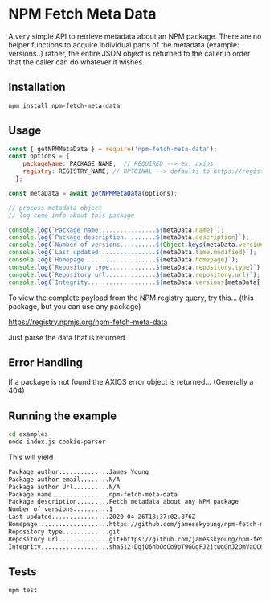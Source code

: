# NPM Fetch Meta Data

A very simple API to retrieve metadata about an NPM package.  There are no helper functions to acquire individual parts of the metadata (example: versions..) rather, the entire JSON object is returned to the caller in order that the caller can do whatever it wishes.

## Installation

```
npm install npm-fetch-meta-data
```

## Usage

```javascript
const { getNPMMetaData } = require('npm-fetch-meta-data');
const options = {
    packageName: PACKAGE_NAME,  // REQUIRED --> ex: axios
    registry: REGISTRY_NAME, // OPTOINAL --> defaults to https://registry.npmjs.org/
  };

const metaData = await getNPMMetaData(options);

// process metadata object
// log some info about this package

console.log(`Package name................${metaData.name}`);
console.log(`Package description.........${metaData.description}`);
console.log(`Number of versions..........${Object.keys(metaData.versions).length}`);
console.log(`Last updated................${metaData.time.modified}`);
console.log(`Homepage....................${metaData.homepage}`);
console.log(`Repository type.............${metaData.repository.type}`);
console.log(`Repository url..............${metaData.repository.url}`);
console.log(`Integrity...................${metaData.versions[metaData['dist-tags'].latest].dist.integrity}`);

```

To view the complete payload from the NPM registry query, try this... (this package, but you can use any package)

https://registry.npmjs.org/npm-fetch-meta-data

Just parse the data that is returned.

## Error Handling
If a package is not found the AXIOS error object is returned... (Generally a 404)

## Running the example

```bash
cd examples
node index.js cookie-parser
```
This will yield
```bash
Package author..............James Young
Package author email........N/A
Package author Url..........N/A
Package name................npm-fetch-meta-data
Package description.........Fetch metadata about any NPM package
Number of versions..........1
Last updated................2020-04-26T18:37:02.876Z
Homepage....................https://github.com/jamesskyoung/npm-fetch-meta-data#readme
Repository type.............git
Repository url..............git+https://github.com/jamesskyoung/npm-fetch-meta-data.git
Integrity...................sha512-DgjO6hbOdCo9pT9GGgFJ2jtwgGnJ2OmVaCC6ezi+liFVwOLmorXbH+Y5SZu7hjMlxoVuwiLMl+yc4mwRcYATBw==
```

## Tests

```bash
npm test
```

